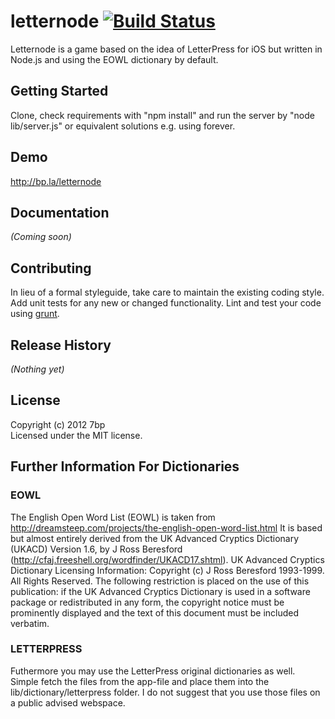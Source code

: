 # letternode [![Build Status](https://secure.travis-ci.org/7bp/letternode.png?branch=master)](http://travis-ci.org/7bp/letternode)

Letternode is a game based on the idea of LetterPress for iOS but written in Node.js and using the EOWL dictionary by default.

## Getting Started
Clone, check requirements with "npm install" and run the server by "node lib/server.js" or equivalent solutions e.g. using forever.

## Demo
http://bp.la/letternode

## Documentation
_(Coming soon)_

## Contributing
In lieu of a formal styleguide, take care to maintain the existing coding style. Add unit tests for any new or changed functionality. Lint and test your code using [grunt](https://github.com/gruntjs/grunt).

## Release History
_(Nothing yet)_

## License
Copyright (c) 2012 7bp  
Licensed under the MIT license.

## Further Information For Dictionaries
### EOWL
The English Open Word List (EOWL) is taken from http://dreamsteep.com/projects/the-english-open-word-list.html
It is based but almost entirely derived from the UK Advanced Cryptics Dictionary (UKACD) Version 1.6, by J Ross Beresford (http://cfaj.freeshell.org/wordfinder/UKACD17.shtml).
UK Advanced Cryptics Dictionary Licensing Information: Copyright (c) J Ross Beresford 1993-1999. All Rights Reserved. The following restriction is placed on the use of this publication: if the UK Advanced Cryptics Dictionary is used in a software package or redistributed in any form, the copyright notice must be prominently displayed and the text of this document must be included verbatim.
### LETTERPRESS
Futhermore you may use the LetterPress original dictionaries as well. Simple fetch the files from the app-file and place them into the lib/dictionary/letterpress folder. I do not suggest that you use those files on a public advised webspace.
